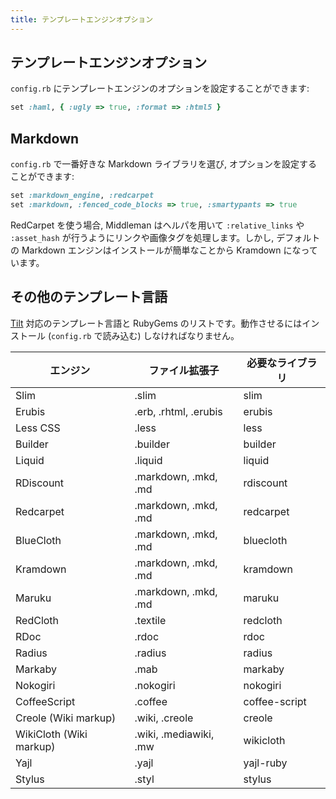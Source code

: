 ```yaml
---
title: テンプレートエンジンオプション
---
```


## テンプレートエンジンオプション

`config.rb` にテンプレートエンジンのオプションを設定することができます:

```ruby
set :haml, { :ugly => true, :format => :html5 }
```

## Markdown

`config.rb` で一番好きな Markdown ライブラリを選び, オプションを設定することができます:

```ruby
set :markdown_engine, :redcarpet
set :markdown, :fenced_code_blocks => true, :smartypants => true
```

RedCarpet を使う場合, Middleman はヘルパを用いて `:relative_links` や `:asset_hash` が行うようにリンクや画像タグを処理します。しかし, デフォルトの Markdown エンジンはインストールが簡単なことから Kramdown になっています。

## その他のテンプレート言語

[Tilt](https://github.com/rtomayko/tilt/) 対応のテンプレート言語と RubyGems のリストです。動作させるにはインストール (`config.rb` で読み込む) しなければなりません。

エンジン                | ファイル拡張子         | 必要なライブラリ
------------------------|------------------------|----------------------------
Slim                    | .slim                  | slim
Erubis                  | .erb, .rhtml, .erubis  | erubis
Less CSS                | .less                  | less
Builder                 | .builder               | builder
Liquid                  | .liquid                | liquid
RDiscount               | .markdown, .mkd, .md   | rdiscount
Redcarpet               | .markdown, .mkd, .md   | redcarpet
BlueCloth               | .markdown, .mkd, .md   | bluecloth
Kramdown                | .markdown, .mkd, .md   | kramdown
Maruku                  | .markdown, .mkd, .md   | maruku
RedCloth                | .textile               | redcloth
RDoc                    | .rdoc                  | rdoc
Radius                  | .radius                | radius
Markaby                 | .mab                   | markaby
Nokogiri                | .nokogiri              | nokogiri
CoffeeScript            | .coffee                | coffee-script
Creole (Wiki markup)    | .wiki, .creole         | creole
WikiCloth (Wiki markup) | .wiki, .mediawiki, .mw | wikicloth
Yajl                    | .yajl                  | yajl-ruby
Stylus                  | .styl                  | stylus
